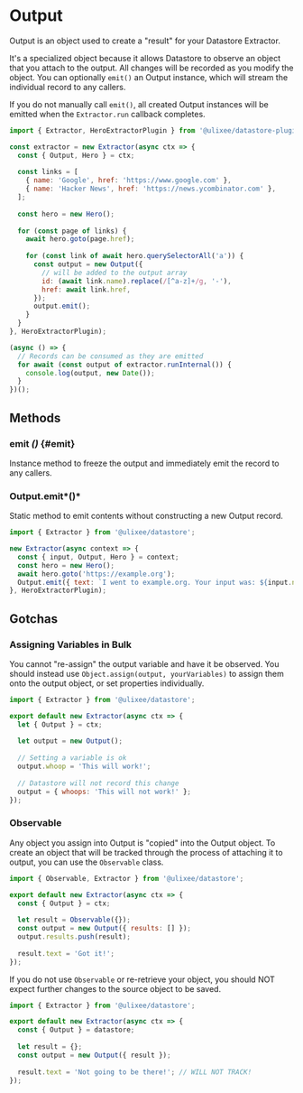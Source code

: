# Output

Output is an object used to create a "result" for your Datastore Extractor.

It's a specialized object because it allows Datastore to observe an object that you attach to the output. All changes will be recorded as you modify the object. You can optionally `emit()` an Output instance, which will stream the individual record to any callers.

If you do not manually call `emit()`, all created Output instances will be emitted when the `Extractor.run` callback completes.

```js
import { Extractor, HeroExtractorPlugin } from '@ulixee/datastore-plugins-hero';

const extractor = new Extractor(async ctx => {
  const { Output, Hero } = ctx;
  
  const links = [
    { name: 'Google', href: 'https://www.google.com' },
    { name: 'Hacker News', href: 'https://news.ycombinator.com' },
  ];
  
  const hero = new Hero();
  
  for (const page of links) {
    await hero.goto(page.href);
    
    for (const link of await hero.querySelectorAll('a')) {
      const output = new Output({
        // will be added to the output array
        id: (await link.name).replace(/[^a-z]+/g, '-'),
        href: await link.href,
      });
      output.emit();
    }
  }
}, HeroExtractorPlugin);

(async () => {
  // Records can be consumed as they are emitted
  for await (const output of extractor.runInternal()) {
    console.log(output, new Date());
  }
})();
```

## Methods

### emit _()_ {#emit}

Instance method to freeze the output and immediately emit the record to any callers.

### Output.emit*()*

Static method to emit contents without constructing a new Output record.

```js
import { Extractor } from '@ulixee/datastore';

new Extractor(async context => {
  const { input, Output, Hero } = context;
  const hero = new Hero();
  await hero.goto('https://example.org');
  Output.emit({ text: `I went to example.org. Your input was: ${input.name}` });
}, HeroExtractorPlugin);
```

## Gotchas

### Assigning Variables in Bulk

You cannot "re-assign" the output variable and have it be observed. You should instead use `Object.assign(output, yourVariables)` to assign them onto the output object, or set properties individually.

```js
import { Extractor } from '@ulixee/datastore';

export default new Extractor(async ctx => {
  let { Output } = ctx;
  
  let output = new Output();
  
  // Setting a variable is ok
  output.whoop = 'This will work!';
  
  // Datastore will not record this change
  output = { whoops: 'This will not work!' };
});
```

### Observable

Any object you assign into Output is "copied" into the Output object. To create an object that will be tracked through the process of attaching it to output, you can use the `Observable` class.

```js
import { Observable, Extractor } from '@ulixee/datastore';

export default new Extractor(async ctx => {
  const { Output } = ctx;
  
  let result = Observable({});
  const output = new Output({ results: [] });
  output.results.push(result);
  
  result.text = 'Got it!';
});
```

If you do not use `Observable` or re-retrieve your object, you should NOT expect further changes to the source object to be saved.

```js
import { Extractor } from '@ulixee/datastore';

export default new Extractor(async ctx => {
  const { Output } = datastore;
  
  let result = {};
  const output = new Output({ result });
  
  result.text = 'Not going to be there!'; // WILL NOT TRACK!
});
```
